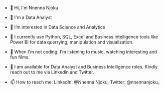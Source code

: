 - 👋 Hi, I'm Nnenna Njoku
  
- 👋 I'm a Data Analyst
  
- 👀 I’m interested in Data Science and Analytics
- 🌱 I currently use Python, SQL, Excel and Business Intelligence tools like Power BI for data querrying, manipulation and visualization.
  
- 🎥 When I'm not coding, I'm listening to music,  watching interesting and fun films.
  
- 💞️ I am available for Data Analyst and Business Intelligence roles. Kindly reach out to me via Linkedin and Twitter.
  
- 📫 How to reach me: LinkedIn: @Nnenna Njoku, Twitter: @nnennanjoku_

<!---
Nnennanjoku/Nnennanjoku is a ✨ special ✨ repository because its `README.md` (this file) appears on your GitHub profile.
You can click the Preview link to take a look at your changes.
--->
